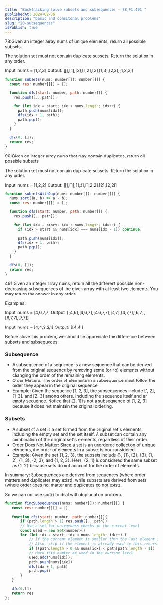 ```yaml
---
title: "Backtracking solve subsets and subsequences - 78,91,491 "
publishedAt: 2024-02-06
description: "basic and conditonal problems"
slug: "20-subsequences"
isPublish: true
---
```


78:Given an integer array nums of unique elements, return all possible
subsets.

The solution set must not contain duplicate subsets. Return the solution in any order.

Input: nums = [1,2,3]
Output: [[],[1],[2],[1,2],[3],[1,3],[2,3],[1,2,3]]

```js
function subsets(nums: number[]): number[][] {
  const res: number[][] = [];

  function dfs(start: number, path: number[]) {
    res.push([...path]);

    for (let idx = start; idx < nums.length; idx++) {
      path.push(nums[idx]);
      dfs(idx + 1, path);
      path.pop();
    }
  }

  dfs(0, []);
  return res;
}
```

90:Given an integer array nums that may contain duplicates, return all possible subsets

The solution set must not contain duplicate subsets. Return the solution in any order.

Input: nums = [1,2,2]
Output: [[],[1],[1,2],[1,2,2],[2],[2,2]]

```js
function subsetsWithDup(nums: number[]): number[][] {
  nums.sort((a, b) => a - b);
  const res: number[][] = [];

  function dfs(start: number, path: number[]) {
    res.push([...path]);

    for (let idx = start; idx < nums.length; idx++) {
      if (idx > start && nums[idx] === nums[idx - 1]) continue;

      path.push(nums[idx]);
      dfs(idx + 1, path);
      path.pop();
    }
  }

  dfs(0, []);
  return res;
}
```

491:Given an integer array nums, return all the different possible non-decreasing subsequences of the given array with at least two elements. You may return the answer in any order.

Examples:

Input: nums = [4,6,7,7]
Output: [[4,6],[4,6,7],[4,6,7,7],[4,7],[4,7,7],[6,7],[6,7,7],[7,7]]

Input: nums = [4,4,3,2,1]
Output: [[4,4]]

Before slove this problem, we should be appreciate the difference between subsets and subsequeces:

### Subsequence

- A subsequence of a sequence is a new sequence that can be derived from the original sequence by removing some (or no) elements without changing the order of the remaining elements.
- Order Matters: The order of elements in a subsequence must follow the order they appear in the original sequence.
- Example: Given the sequence [1, 2, 3], the subsequences include [1, 2], [1, 3], and [2, 3] among others, including the sequence itself and an empty sequence. Notice that [2, 1] is not a subsequence of [1, 2, 3] because it does not maintain the original ordering.

### Subsets

- A subset of a set is a set formed from the original set's elements, including the empty set and the set itself. A subset can contain any combination of the original set's elements, regardless of their order.
- Order Does Not Matter: Since a set is an unordered collection of unique elements, the order of elements in a subset is not considered.
- Example: Given the set {1, 2, 3}, the subsets include {}, {1}, {2}, {3}, {1, 2}, {1, 3}, {2, 3}, and {1, 2, 3}. Here, {2, 1} is considered the same subset as {1, 2} because sets do not account for the order of elements.

In summary: Subsequences are derived from sequences (where order matters and duplicates may exist), while subsets are derived from sets (where order does not matter and duplicates do not exist).

So we can not use sort() to deal with duplucation problem.

```js
function findSubsequences(nums: number[]): number[][] {
   const res: number[][] = []

   function dfs(start: number, path: number[]){
       if (path.length > 1) res.push([...path])
       // Use a set for uniqueness checks in the current level
       const used = new Set<number>()
       for (let idx = start; idx < nums.length; idx++) {
           // If the current element is smaller than the last element in the path, skip it
           // Also, skip if the element is already used in this recursion level
           if ((path.length > 0 && nums[idx] < path[path.length - 1]) || used.has(nums[idx])) continue
           // Mark this number as used in the current level
           used.add(nums[idx]);
           path.push(nums[idx])
           dfs(idx + 1, path)
           path.pop()
       }
   }

   dfs(0,[])
   return res
};
```
